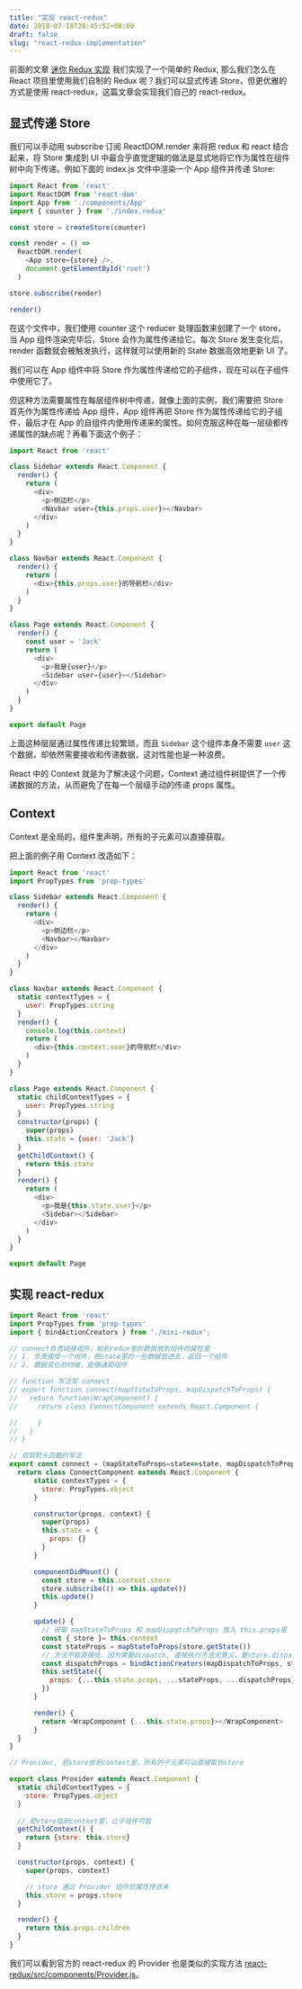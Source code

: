 ```yaml
---
title: "实现 react-redux"
date: 2018-07-18T20:45:52+08:00
draft: false
slug: "react-redux-implementation"
---
```


前面的文章 [迷你 Redux 实现](https://ijs.me/2018/07/14/mini-redux-implemention/) 我们实现了一个简单的 Redux, 那么我们怎么在 React 项目里使用我们自制的 Redux 呢？我们可以显式传递 Store，但更优雅的方式是使用 react-redux，这篇文章会实现我们自己的 react-redux。

## 显式传递 Store

我们可以手动用 subscribe 订阅 ReactDOM.render 来将把 redux 和 react 结合起来，将 Store 集成到 UI 中最合乎直觉逻辑的做法是显式地将它作为属性在组件树中向下传递。例如下面的 index.js 文件中渲染一个 App 组件并传递 Store:

```js
import React from 'react'
import ReactDOM from 'react-dom'
import App from './components/App'
import { counter } from './index.redux'

const store = createStore(counter)

const render = () => 
  ReactDOM.render(
    <App store={store} />,
    document.getElementById('root')
  )

store.subscribe(render)

render()
```

在这个文件中，我们使用 counter 这个 reducer 处理函数来创建了一个 store，当 App 组件渲染完毕后，Store 会作为属性传递给它。每次 Store 发生变化后，render 函数就会被触发执行，这样就可以使用新的 State 数据高效地更新 UI 了。

我们可以在 App 组件中将 Store 作为属性传递给它的子组件，现在可以在子组件中使用它了。

但这种方法需要属性在每层组件树中传递，就像上面的实例，我们需要把 Store 首先作为属性传递给 App 组件，App 组件再把 Store 作为属性传递给它的子组件，最后才在 App 的自组件内使用传递来的属性。如何克服这种在每一层级都传递属性的缺点呢？再看下面这个例子：

```js
import React from 'react'

class Sidebar extends React.Component {
  render() {
    return (
      <div>
        <p>侧边栏</p>
        <Navbar user={this.props.user}></Navbar>
      </div>
    )
  }
}

class Navbar extends React.Component {
  render() {
    return (
      <div>{this.props.user}的导航栏</div>
    )
  }
}

class Page extends React.Component {
  render() {
    const user = 'Jack'
    return (
      <div>
        <p>我是{user}</p>
        <Sidebar user={user}></Sidebar>
      </div>
    )
  }
}

export default Page
```

上面这种层层通过属性传递比较繁琐，而且 `Sidebar` 这个组件本身不需要 `user` 这个数据，却依然需要接收和传递数据，这对性能也是一种浪费。

React 中的 Context 就是为了解决这个问题，Context 通过组件树提供了一个传递数据的方法，从而避免了在每一个层级手动的传递 props 属性。

## Context

Context 是全局的，组件里声明，所有的子元素可以直接获取。

把上面的例子用 Context 改造如下：

```js
import React from 'react'
import PropTypes from 'prop-types'

class Sidebar extends React.Component {
  render() {
    return (
      <div>
        <p>侧边栏</p>
        <Navbar></Navbar>
      </div>
    )
  }
}

class Navbar extends React.Component {
  static contextTypes = {
    user: PropTypes.string
  }
  render() {
    console.log(this.context)
    return (
      <div>{this.context.user}的导航栏</div>
    )
  }
}

class Page extends React.Component {
  static childContextTypes = {
    user: PropTypes.string
  }
  constructor(props) {
    super(props)
    this.state = {user: 'Jack'}
  }
  getChildContext() {
    return this.state
  }
  render() {
    return (
      <div>
        <p>我是{this.state.user}</p>
        <Sidebar></Sidebar>
      </div>
    )
  }
}

export default Page
```

## 实现 react-redux

```js
import React from 'react'
import PropTypes from 'prop-types'
import { bindActionCreators } from './mini-redux';

// connect负责链接组件，給到redux里的数据放到组件的属性里
// 1. 负责接受一个组件，把state里的一些数据放进去，返回一个组件
// 2. 数据变化的时候，能够通知组件

// function 写法写 connect
// export function connect(mapStateToProps, mapDispatchToProps) {
//   return function(WrapComponent) {
//     return class ConnectComponent extends React.Component {

//     }
//   }
// }

// 双层箭头函数的写法
export const connect = (mapStateToProps=state=>state, mapDispatchToProps={}) => (WrapComponent) => {
  return class ConnectComponent extends React.Component {
      static contextTypes = {
        store: PropTypes.object
      }

      constructor(props, context) {
        super(props)
        this.state = {
          props: {}
        }
      }

      componentDidMount() {
        const store = this.context.store
        store.subscribe(() => this.update())
        this.update()
      }

      update() {
        // 获取 mapStateToProps 和 mapDispatchToProps 放入 this.props里
        const { store }= this.context
        const stateProps = mapStateToProps(store.getState())
        // 方法不能直接给，因为需要dispatch, 直接执行方法无意义，要store.dispatch(action)才有意义
        const dispatchProps = bindActionCreators(mapDispatchToProps, store.dispatch)
        this.setState({
          props: {...this.state.props, ...stateProps, ...dispatchProps}
        })
      }

      render() {
        return <WrapComponent {...this.state.props}></WrapComponent>
      }
  }
}

// Provider, 把store放到context里，所有的子元素可以直接取到store

export class Provider extends React.Component {
  static childContextTypes = {
    store: PropTypes.object
  }
  
  // 把store存到context里，让子组件可取
  getChildContext() {
    return {store: this.store}
  }

  constructor(props, context) {
    super(props, context)

    // store 通过 Provider 组件的属性传进来
    this.store = props.store
  }

  render() {
    return this.props.children
  }
}

```

我们可以看到官方的 react-redux 的 Provider 也是类似的实现方法 [react-redux/src/components/Provider.js](https://github.com/reduxjs/react-redux/blob/master/src/components/Provider.js)。